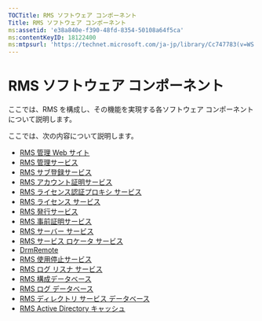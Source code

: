 ```yaml
---
TOCTitle: RMS ソフトウェア コンポーネント
Title: RMS ソフトウェア コンポーネント
ms:assetid: 'e38a840e-f390-48fd-8354-50108a64f5ca'
ms:contentKeyID: 18122400
ms:mtpsurl: 'https://technet.microsoft.com/ja-jp/library/Cc747783(v=WS.10)'
---
```


RMS ソフトウェア コンポーネント
===============================

ここでは、RMS を構成し、その機能を実現する各ソフトウェア コンポーネントについて説明します。

ここでは、次の内容について説明します。

-   [RMS 管理 Web サイト](https://technet.microsoft.com/f003c1d9-9a17-4e50-9e1e-5d67677552a0)
-   [RMS 管理サービス](https://technet.microsoft.com/4bd3e142-f0f6-40e9-a160-deab28ce5b88)
-   [RMS サブ登録サービス](https://technet.microsoft.com/6b05e71c-5e7d-467c-9e13-35ac14d3718a)
-   [RMS アカウント証明サービス](https://technet.microsoft.com/fb294969-850e-44b4-8f6a-ca5d5cec1bf1)
-   [RMS ライセンス認証プロキシ サービス](https://technet.microsoft.com/6b9d33ef-466b-405b-a768-54e5615d6770)
-   [RMS ライセンス サービス](https://technet.microsoft.com/5cad1baf-0304-4e82-b62d-83a4aac2140b)
-   [RMS 発行サービス](https://technet.microsoft.com/4c0c8fe3-695c-4b2c-a2d3-cab9b52bbb25)
-   [RMS 事前証明サービス](https://technet.microsoft.com/09957294-167f-4f98-88e9-ae90fbeb26c1)
-   [RMS サーバー サービス](https://technet.microsoft.com/772d0a89-c9fb-4430-9434-38cd5add1e86)
-   [RMS サービス ロケータ サービス](https://technet.microsoft.com/6f410cc9-5d5b-4df3-bf4f-7b13811eb52f)
-   [DrmRemote](https://technet.microsoft.com/1f7cd7ac-2db1-4d92-8686-75c8ade54988)
-   [RMS 使用停止サービス](https://technet.microsoft.com/97677e3b-bc83-47ec-b6db-d326cd94566c)
-   [RMS ログ リスナ サービス](https://technet.microsoft.com/e81ea57d-1a7d-4c02-abfc-dbc1597e176b)
-   [RMS 構成データベース](https://technet.microsoft.com/769adbdc-f32f-464b-85c4-e8b160036187)
-   [RMS ログ データベース](https://technet.microsoft.com/8ba147f3-16e4-4d9a-ac8f-f05ba2ba11bb)
-   [RMS ディレクトリ サービス データベース](https://technet.microsoft.com/6f6b8586-5d17-4a40-94a3-4dc738195301)
-   [RMS Active Directory キャッシュ](https://technet.microsoft.com/c721a2eb-2fe9-4346-b426-3cc169b97265)
